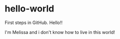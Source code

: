 # hello-world
First steps in GitHub. Hello!!

I'm Melissa and i don't know how to live in this world! 
